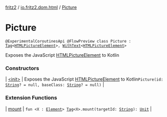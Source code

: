 [fritz2](../../index.md) / [io.fritz2.dom.html](../index.md) / [Picture](./index.md)

# Picture

`@ExperimentalCoroutinesApi @FlowPreview class Picture : `[`Tag`](../../io.fritz2.dom/-tag/index.md)`<`[`HTMLPictureElement`](https://kotlinlang.org/api/latest/jvm/stdlib/org.w3c.dom/-h-t-m-l-picture-element/index.html)`>, `[`WithText`](../../io.fritz2.dom/-with-text/index.md)`<`[`HTMLPictureElement`](https://kotlinlang.org/api/latest/jvm/stdlib/org.w3c.dom/-h-t-m-l-picture-element/index.html)`>`

Exposes the JavaScript [HTMLPictureElement](https://developer.mozilla.org/en/docs/Web/API/HTMLPictureElement) to Kotlin

### Constructors

| [&lt;init&gt;](-init-.md) | Exposes the JavaScript [HTMLPictureElement](https://developer.mozilla.org/en/docs/Web/API/HTMLPictureElement) to Kotlin`Picture(id: `[`String`](https://kotlinlang.org/api/latest/jvm/stdlib/kotlin/-string/index.html)`? = null, baseClass: `[`String`](https://kotlinlang.org/api/latest/jvm/stdlib/kotlin/-string/index.html)`? = null)` |

### Extension Functions

| [mount](../../io.fritz2.dom/mount.md) | `fun <X : `[`Element`](https://kotlinlang.org/api/latest/jvm/stdlib/org.w3c.dom/-element/index.html)`> `[`Tag`](../../io.fritz2.dom/-tag/index.md)`<X>.mount(targetId: `[`String`](https://kotlinlang.org/api/latest/jvm/stdlib/kotlin/-string/index.html)`): `[`Unit`](https://kotlinlang.org/api/latest/jvm/stdlib/kotlin/-unit/index.html) |

